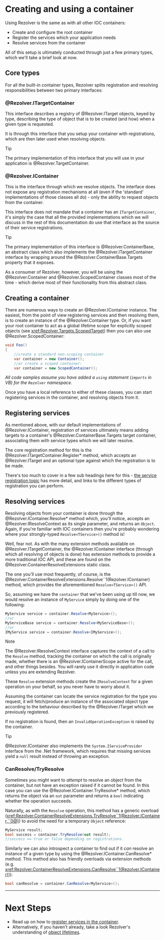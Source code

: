 ﻿# Creating and using a container

Using Rezolver is the same as with all other IOC containers:

- Create and configure the root container
- Register the services which your application needs
- Resolve services from the container

All of this setup is ultimately conducted through just a few primary types, which we'll take a brief look at
now.

## Core types

For all the built-in container types, Rezolver splits registration and resolving responsibilities between 
two primary interfaces:

### @Rezolver.ITargetContainer

This interface describes a registry of @Rezolver.ITarget objects, keyed by type, describing the type of object 
that is to be created (and how) when a given type is requested.

It is through this interface that you setup your container with registrations, which are then later used when 
resolving objects.

> [!TIP]
> The primary implementation of this interface that you will use in your application is @Rezolver.TargetContainer.

### @Rezolver.IContainer

This is the interface through which we resolve objects.  The interface does not expose any registration 
mechanisms at all (even if the 'standard' implementations of those classes all do) - only the ability
to request objects from the container.

This interface does not mandate that a container has an `ITargetContainer`, it's simply the case
that all the provided implementations which we will discuss in the rest of this documentation do
use that interface as the source of their service registrations.

> [!TIP]
> The primary implementation of this interface is @Rezolver.ContainerBase, an abstract class which also 
> implements the @Rezolver.ITargetContainer interface by wrapping around the @Rezolver.ContainerBase.Targets 
> property that it exposes.
> 
> As a consumer of Rezolver, however, you will be using the @Rezolver.Container and @Rezolver.ScopedContainer 
> classes most of the time - which derive most of their functionality from this abstract class.

## Creating a container

There are numerous ways to create an @Rezolver.IContainer instance.  The easiest, from the point of view registering
services and then resolving them, is to create an instance of the @Rezolver.Container type.  Or, if you want your root
container to act as a global lifetime scope for explicitly scoped objects (see <xref:Rezolver.Targets.ScopedTarget>) then you
can also use @Rezolver.ScopedContainer:

```cs
void Foo()
{
    //create a standard non-scoping container
    var container = new Container();
    //or create a scoped container:
    var container = new ScopedContainer();
```

*All code samples assume you have added a `using` statement (`imports` in VB) for the `Rezolver` namespace.*

Once you have a local reference to either of these classes, you can start registering services in the container,
and resolving objects from it.

## Registering services

As mentioned above, with our default implementations of @Rezolver.IContainer, registration of services ultimately 
means adding targets to a container's @Rezolver.ContainerBase.Targets target container, associating them with service 
types which we will later resolve.

The core registration method for this is the @Rezolver.ITargetContainer.Register*
method, which accepts an @Rezolver.ITarget and an optional type against which the registration is to be made.

There's too much to cover in a few sub headings here for this - 
[the service registration topic](service-registration.md) has more detail, and links to the different types of
registration you can perform.

## Resolving services

Resolving objects from your container is done through the @Rezolver.IContainer.Resolve* method which, you'll
notice, accepts an @Rezolver.IResolveContext as its single parameter, and returns an `Object`.  Again, if 
you're familiar with IOC containers then you're probably wondering where your strongly-typed `Resolve<TService>()` 
method is!

Well, fear not.  As with the many extension methods available on @Rezolver.ITargetContainer, the @Rezolver.IContainer
interface (through which all resolving of objects is done) has extension methods to provide a more traditional
IOC API, and these are found on the @Rezolver.ContainerResolveExtensions static class.

The one you'll use most frequently, of course, is the @Rezolver.ContainerResolveExtensions.Resolve``1(Rezolver.IContainer)
method, which provides the aforementioned `Resolve<TService>()` API.

So, assuming we have the `container` that we've been using up till now, we would resolve an instance of `MyService`
simply by doing one of the following:

```cs
MyService service = container.Resolve<MyService>();
//or
MyServiceBase service = container.Resolve<MyServiceBase>();
//or
IMyService service = container.Resolve<IMyService>();
```

> [!NOTE]
> The @Rezolver.IResolveContext interface captures the context of a call to the `Resolve` method, tracking the
> container on which the call is originally made, whether there is an @Rezolver.IContainerScope active for the call,
> and other things besides.  You will rarely use it directly in application code unless you are extending Rezolver.
>
> These `Resolve` extension methods create the `IResolveContext` for a given operation on your behalf, so you never
> have to worry about it.

Assuming the container can locate the service registration for the type you request, it will fetch/produce an
instance of the associated object type according to the behaviour described by the @Rezolver.ITarget which we 
previously registered.

If no registration is found, then an `InvalidOperationException` is raised by the container.

> [!TIP]
> @Rezolver.IContainer also implements the `System.IServiceProvider` interface from the .Net framework, which requires
> that missing services yield a `null` result instead of throwing an exception.

### CanResolve/TryResolve

Sometimes you might want to *attempt* to resolve an object from the container, but not have an exception raised
if it cannot be found.  In this case you can use the @Rezolver.IContainer.TryResolve* method, which returns the
object via an `out` parameter and returns a `bool` indicating whether the operation succeeds.

Naturally, as with the `Resolve` operation, this method has a generic overload
(<xref:Rezolver.ContainerResolveExtensions.TryResolve``1(Rezolver.IContainer,``0@)>) to avoid the need for a 
temporary `Object` reference:

```cs
MyService result;
bool success = container.TryResolve(out result);
//success == true or false depending on registrations.
```

Similarly we can also introspect a container to find out if it *can* resolve an instance of a given type
by using the @Rezolver.IContainer.CanResolve* method.  This method also has friendly overloads via extension
methods (e.g. <xref:Rezolver.ContainerResolveExtensions.CanResolve``1(Rezolver.IContainer)>)):

```cs
bool canResolve = container.CanResolve<MyService>();
```

* * *

# Next Steps

- Read up on how to [register services in the container](service-registration.md).
- Alternatively, if you haven't already, take a look Rezolver's understanding of [object lifetimes](lifetimes/index.md).